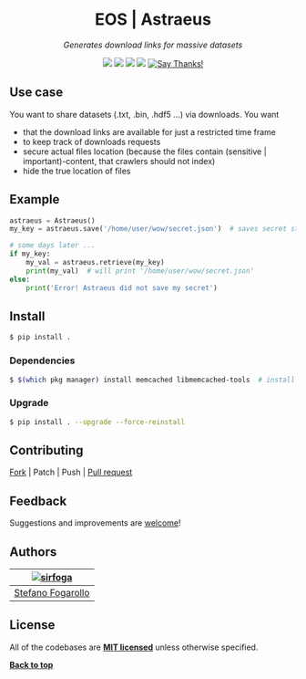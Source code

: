 <div align="center" id="topOfReadme">
	<h1>EOS | Astraeus</h1>
	<em>Generates download links for massive datasets</em></br>


<a href="https://github.com/eos-sns/astraeus/pulls"><img src="https://badges.frapsoft.com/os/v1/open-source.svg?v=103"></a> <a href="https://github.com/eos-sns/astraeus/issues"><img src="https://img.shields.io/badge/contributions-welcome-brightgreen.svg?style=flat"></a> <a href="https://opensource.org/licenses/MIT"><img src="https://img.shields.io/badge/License-MIT-blue.svg"></a> <a href="https://www.python.org/download/releases/3.6.0/"><img src="https://img.shields.io/badge/Python-3.6-blue.svg"></a> <a href="https://saythanks.io/to/sirfoga"><img src="https://img.shields.io/badge/Say%20Thanks-!-1EAEDB.svg" alt="Say Thanks!" /></a>
</div>


## Use case
You want to share datasets (.txt, .bin, .hdf5 ...) via downloads. You want

- that the download links are available for just a restricted time frame
- to keep track of downloads requests
- secure actual files location (because the files contain (sensitive | important)-content, that crawlers should not index)
- hide the true location of files

## Example
```python
astraeus = Astraeus()
my_key = astraeus.save('/home/user/wow/secret.json')  # saves secret stuff

# some days later ...
if my_key:
    my_val = astraeus.retrieve(my_key)
    print(my_val)  # will print '/home/user/wow/secret.json'
else:
    print('Error! Astraeus did not save my secret')
```

## Install
```bash
$ pip install .
```

### Dependencies
```bash
$ $(which pkg manager) install memcached libmemcached-tools  # install memcache
```

### Upgrade
```bash
$ pip install . --upgrade --force-reinstall
```

## Contributing
[Fork](https://github.com/eos-sns/astraeus/fork) | Patch | Push | [Pull request](https://github.com/eos-sns/astraeus/pulls)

## Feedback
Suggestions and improvements are [welcome](https://github.com/eos-sns/astraeus/issues)!

## Authors

| [![sirfoga](https://avatars0.githubusercontent.com/u/14162628?s=128&v=4)](https://github.com/sirfoga "Follow @sirfoga on Github") |
|---|
| [Stefano Fogarollo](https://sirfoga.github.io) |

## License
All of the codebases are **[MIT licensed](https://opensource.org/licenses/MIT)** unless otherwise specified.

**[Back to top](#topOfReadme)**
